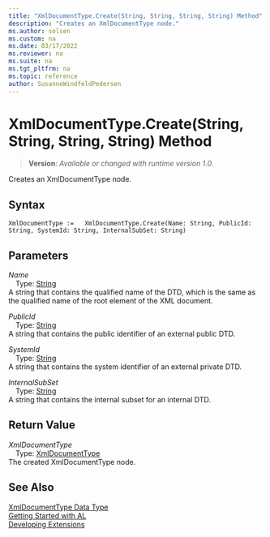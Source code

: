 ```yaml
---
title: "XmlDocumentType.Create(String, String, String, String) Method"
description: "Creates an XmlDocumentType node."
ms.author: solsen
ms.custom: na
ms.date: 03/17/2022
ms.reviewer: na
ms.suite: na
ms.tgt_pltfrm: na
ms.topic: reference
author: SusanneWindfeldPedersen
---
```

[//]: # (START>DO_NOT_EDIT)
[//]: # (IMPORTANT:Do not edit any of the content between here and the END>DO_NOT_EDIT.)
[//]: # (Any modifications should be made in the .xml files in the ModernDev repo.)
# XmlDocumentType.Create(String, String, String, String) Method
> **Version**: _Available or changed with runtime version 1.0._

Creates an XmlDocumentType node.


## Syntax
```AL
XmlDocumentType :=   XmlDocumentType.Create(Name: String, PublicId: String, SystemId: String, InternalSubSet: String)
```
## Parameters
*Name*  
&emsp;Type: [String](../text/text-data-type.md)  
A string that contains the qualified name of the DTD, which is the same as the qualified name of the root element of the XML document.
        

*PublicId*  
&emsp;Type: [String](../text/text-data-type.md)  
A string that contains the public identifier of an external public DTD.
        

*SystemId*  
&emsp;Type: [String](../text/text-data-type.md)  
A string that contains the system identifier of an external private DTD.
        

*InternalSubSet*  
&emsp;Type: [String](../text/text-data-type.md)  
A string that contains the internal subset for an internal DTD.  


## Return Value
*XmlDocumentType*  
&emsp;Type: [XmlDocumentType](xmldocumenttype-data-type.md)  
The created XmlDocumentType node.


[//]: # (IMPORTANT: END>DO_NOT_EDIT)
## See Also
[XmlDocumentType Data Type](xmldocumenttype-data-type.md)  
[Getting Started with AL](../../devenv-get-started.md)  
[Developing Extensions](../../devenv-dev-overview.md)